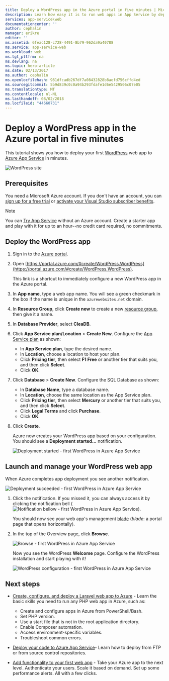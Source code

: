 ```yaml
---
title: Deploy a WordPress app in the Azure portal in five minutes | Microsoft Docs
description: Learn how easy it is to run web apps in App Service by deploying a WordPress app. See your results immediately.
services: app-service\web
documentationcenter: ''
author: cephalin
manager: erikre
editor: ''
ms.assetid: 6feac128-c728-4491-8b79-962da9a40788
ms.service: app-service-web
ms.workload: web
ms.tgt_pltfrm: na
ms.devlang: na
ms.topic: hero-article
ms.date: 02/13/2017
ms.author: cephalin
ms.openlocfilehash: 981dfcadb267df7a08432828b8aefd756cffd4ed
ms.sourcegitcommit: 5b9d839c0c0a94b293fdafe1d6e5429506c07e05
ms.translationtype: MT
ms.contentlocale: nl-NL
ms.lasthandoff: 08/02/2018
ms.locfileid: "44660731"
---
```

# <a name="deploy-a-wordpress-app-in-the-azure-portal-in-five-minutes"></a>Deploy a WordPress app in the Azure portal in five minutes

This tutorial shows you how to deploy your first [WordPress](https://wordpress.org/) web app to [Azure App Service](../app-service/app-service-value-prop-what-is.md) in minutes.

![WordPress site](https://docstestmedia1.blob.core.windows.net/azure-media/articles/app-service-web/media/app-service-web-get-started-php-portal/wpdashboard.png)

## <a name="prerequisites"></a>Prerequisites
You need a Microsoft Azure account. If you don't have an account, you can [sign up for a free trial](https://azure.microsoft.com/pricing/free-trial/?WT.mc_id=A261C142F) or [activate your Visual Studio subscriber benefits](https://azure.microsoft.com/pricing/member-offers/msdn-benefits-details/?WT.mc_id=A261C142F).

> [!NOTE]
> You can [Try App Service](https://azure.microsoft.com/try/app-service/) without an Azure account. Create a starter app and play with it for up to an hour--no credit card required, no commitments.
> 
> 

## <a name="deploy-the-wordpress-app"></a>Deploy the WordPress app
1. Sign in to the [Azure portal](https://portal.azure.com).

2. Open [https://portal.azure.com/#create/WordPress.WordPress](https://portal.azure.com/#create/WordPress.WordPress).

    This link is a shortcut to immediately configure a new WordPress app in the Azure portal.

3. In **App name**, type a web app name. You will see a green checkmark in the box if the name is unique in the `azurewebsites.net` domain.
   
5. In **Resource Group**, click **Create new** to create a new [resource group](../azure-resource-manager/resource-group-overview.md), then give it a name.

6. In **Database Provider**, select **CleaDB**.

7. Click **App Service plan/Location** > **Create New**. Configure the [App Service plan](../app-service/azure-web-sites-web-hosting-plans-in-depth-overview.md) as shown:

    - In **App Service plan**, type the desired name.
    - In **Location**, choose a location to host your plan.
    - Click **Pricing tier**, then select **F1 Free** or another tier that suits you, and then click **Select**.
    - Click **OK**.

8. Click **Database** > **Create New**. Configure the SQL Database as shown:

    - In **Database Name**, type a database name. 
    - In **Location**, choose the same location as the App Service plan.
    - Click **Pricing tier**, then select **Mercury** or another tier that suits you, and then click **Select**.
    - Click **Legal Terms** and click **Purchase**.
    - Click **OK**.

9. Click **Create**.

    Azure now creates your WordPress app based on your configuration. You should see a **Deployment started...** notification.

    ![Deployment started - first WordPress in Azure App Service](https://docstestmedia1.blob.core.windows.net/azure-media/articles/app-service-web/media/app-service-web-get-started-php-portal/deployment-started.png)
   
## <a name="launch-and-manage-your-wordpress-web-app"></a>Launch and manage your WordPress web app

When Azure completes app deployment you see another notification.

![Deployment succeeded - first WordPress in Azure App Service](https://docstestmedia1.blob.core.windows.net/azure-media/articles/app-service-web/media/app-service-web-get-started-php-portal/deployment-succeeded.png)

1. Click the notification. If you missed it, you can always access it by clicking the notification bell (![Notification bellow - first WordPress in Azure App Service](https://docstestmedia1.blob.core.windows.net/azure-media/articles/app-service-web/media/app-service-web-get-started-dotnet-portal/notification.png)).

    You should now see your web app's management [blade](../azure-resource-manager/resource-group-portal.md#manage-resources) (*blade*: a portal page that opens horizontally).

3. In the top of the Overview page, click **Browse**.
   
    ![Browse - first WordPress in Azure App Service](https://docstestmedia1.blob.core.windows.net/azure-media/articles/app-service-web/media/app-service-web-get-started-php-portal/browse.png)

    Now you see the WordPress **Welcome** page. Configure the WordPress installation and start playing with it!

    ![WordPress configuration - first WordPress in Azure App Service](https://docstestmedia1.blob.core.windows.net/azure-media/articles/app-service-web/media/app-service-web-get-started-php-portal/wordpress-config.png)
    
## <a name="next-steps"></a>Next steps
* [Create, configure, and deploy a Laravel web app to Azure](app-service-web-php-get-started.md) - Learn the basic skills you need to run any PHP web app in Azure, such as:

    * Create and configure apps in Azure from PowerShell/Bash.
    * Set PHP version.
    * Use a start file that is not in the root application directory.
    * Enable Composer automation.
    * Access environment-specific variables.
    * Troubleshoot common errors.

* [Deploy your code to Azure App Service](web-sites-deploy.md)- Learn how to deploy from FTP or from source control repositories.
* [Add functionality to your first web app](app-service-web-get-started-2.md) - Take your Azure app to the next level. Authenticate your users. Scale it based on demand. Set up some performance alerts. All with a few clicks.






